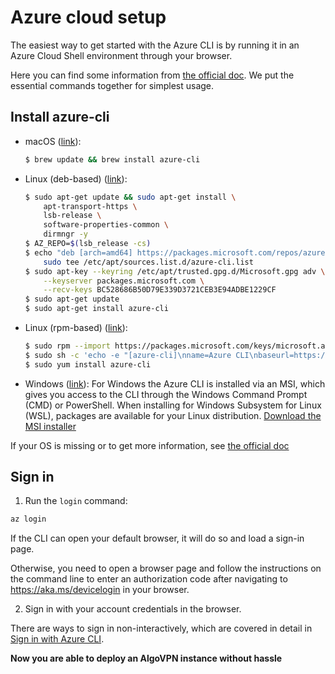 # Azure cloud setup

The easiest way to get started with the Azure CLI is by running it in an Azure Cloud Shell environment through your browser.

Here you can find some information from [the official doc](https://docs.microsoft.com/en-us/cli/azure/get-started-with-azure-cli?view=azure-cli-latest). We put the essential commands together for simplest usage.

## Install azure-cli

- macOS ([link](https://docs.microsoft.com/en-us/cli/azure/install-azure-cli-macos?view=azure-cli-latest)):
  ```bash
  $ brew update && brew install azure-cli
  ```

- Linux (deb-based) ([link](https://docs.microsoft.com/en-us/cli/azure/install-azure-cli-apt?view=azure-cli-latest)):
  ```bash
  $ sudo apt-get update && sudo apt-get install \
      apt-transport-https \
      lsb-release \
      software-properties-common \
      dirmngr -y
  $ AZ_REPO=$(lsb_release -cs)
  $ echo "deb [arch=amd64] https://packages.microsoft.com/repos/azure-cli/ $AZ_REPO main" | \
      sudo tee /etc/apt/sources.list.d/azure-cli.list
  $ sudo apt-key --keyring /etc/apt/trusted.gpg.d/Microsoft.gpg adv \
      --keyserver packages.microsoft.com \
      --recv-keys BC528686B50D79E339D3721CEB3E94ADBE1229CF
  $ sudo apt-get update
  $ sudo apt-get install azure-cli
  ```

- Linux (rpm-based) ([link](https://docs.microsoft.com/en-us/cli/azure/install-azure-cli-yum?view=azure-cli-latest)):
  ```bash
  $ sudo rpm --import https://packages.microsoft.com/keys/microsoft.asc
  $ sudo sh -c 'echo -e "[azure-cli]\nname=Azure CLI\nbaseurl=https://packages.microsoft.com/yumrepos/azure-cli\nenabled=1\ngpgcheck=1\ngpgkey=https://packages.microsoft.com/keys/microsoft.asc" > /etc/yum.repos.d/azure-cli.repo'
  $ sudo yum install azure-cli
  ```

- Windows ([link](https://docs.microsoft.com/en-us/cli/azure/install-azure-cli-windows?view=azure-cli-latest)):
  For Windows the Azure CLI is installed via an MSI, which gives you access to the CLI through the Windows Command Prompt (CMD) or PowerShell. When installing for Windows Subsystem for Linux (WSL), packages are available for your Linux distribution. [Download the MSI installer](https://aka.ms/installazurecliwindows)

If your OS is missing or to get more information, see [the official doc](https://docs.microsoft.com/en-us/cli/azure/install-azure-cli?view=azure-cli-latest)


## Sign in

1. Run the `login` command:
```bash
az login
```

  If the CLI can open your default browser, it will do so and load a sign-in page.

  Otherwise, you need to open a browser page and follow the instructions on the command line to enter an authorization code after navigating to https://aka.ms/devicelogin in your browser.

2. Sign in with your account credentials in the browser.

There are ways to sign in non-interactively, which are covered in detail in [Sign in with Azure CLI](https://docs.microsoft.com/en-us/cli/azure/authenticate-azure-cli?view=azure-cli-latest).


**Now you are able to deploy an AlgoVPN instance without hassle**
